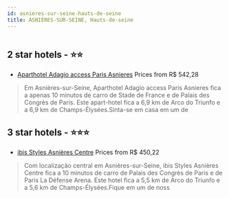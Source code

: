 ```yaml
---
id: asnieres-sur-seine-hauts-de-seine
title: ASNIÈRES-SUR-SEINE, Hauts-de-seine
---
```


<center><img src="https://i.travelapi.com/hotels/5000000/4630000/4624600/4624565/b356e170_z.jpg" alt="" /></center>


##  2 star hotels - ⭐️⭐️

-    [Aparthotel Adagio access Paris Asnieres](https://www.hurb.com/br/aud/https://www.hurb.com/br/hotels/asnieres-sur-seine/aparthotel-adagio-access-paris-asnieres-HT-U2VU?cmp=18055) Prices from R$ 542,28
   > Em Asnières-sur-Seine, Aparthotel Adagio access Paris Asnieres fica a apenas 10 minutos de carro de Stade de France e de Palais des Congrès de Paris.  Este apart-hotel fica a 6,9 km de Arco do Triunfo e a 6,9 km de Champs-Élysées.Sinta-se em casa em um de

##  3 star hotels - ⭐️⭐️⭐️

-    [ibis Styles Asnières Centre](https://www.hurb.com/br/aud/https://www.hurb.com/br/hotels/asnieres-sur-seine/ibis-styles-asnieres-centre-HT-YN6X?cmp=18055) Prices from R$ 450,22
   > Com localização central em Asnières-sur-Seine, ibis Styles Asnières Centre fica a 10 minutos de carro de Palais des Congrès de Paris e de Paris La Défense Arena.  Este hotel fica a 5,5 km de Arco do Triunfo e a 5,6 km de Champs-Élysées.Fique em um de noss
